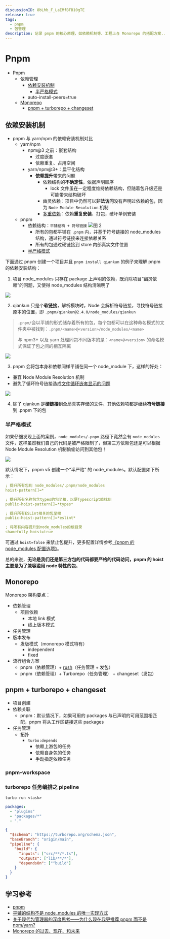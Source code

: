 ```yaml
---
discussionID: 8bLhb_F_LaEMfBFB10gTE
release: true
tags:
  - pnpm
  - 包管理
description: 记录 pnpm 的核心原理，如依赖机制等、工程上与 Monorepo 的搭配方案...
---
```


# Pnpm

- Pnpm
  - 依赖管理
    - [依赖安装机制](#依赖安装机制)
      - [半严格模式](#半严格模式)
    - auto-install-peers=true
  - [Monorepo](#monorepo)
    - [pnpm + turborepo + changeset](#pnpm--turborepo--changeset)

## 依赖安装机制

- pnpm 与 yarn/npm 的依赖安装机制对比
  - yarn/npm
    - npm@3 之前：嵌套结构
      - 过度嵌套
      - 依赖重复、占用空间
    - yarn/npm@3+：扁平化结构
      - **依赖提升**带来的问题
        - 依赖结构的**不确定性**，依据声明顺序
          - lock 文件虽在一定程度维持依赖结构，但随着包升级还是可能带来结构破坏
        - 幽灵依赖：项目中仍然可以**非法访问**没有声明过依赖的包，因为 `Node Module Resolution` 机制
        - [多重依赖](https://rushjs.io/zh-cn/pages/advanced/npm_doppelgangers/)：依赖**重复安装**、打包，破坏单例安装
  - pnpm
    - 依赖结构：`平铺结构 + 符号链接` ![图 2](./images/1647703499774.png)
      - 所有的包都平铺在 `.pnpm` 内，并基于符号链接的 node_modules 结构，通过符号链接来连接依赖关系
      - 所有的包通过硬链接到 store 内部真实文件位置
    - [半严格模式](#半严格模式)

下面通过 pnpm 创建一个项目并且 `pnpm install qiankun` 的例子来理解 pnpm 的依赖安装结构：

1. 项目 node_modules 只存在 package 上声明的依赖，既消除项目“幽灵依赖”的问题，又使得 node_modules 结构清晰明了

![](./images/image-20210324174810561.png)

2. qiankun 只是个**软链接**，解析模块时，Node 会解析符号链接，寻找符号链接原本的位置，即 `.pnpm/qiankun@2.4.0/node_modules/qiankun`

> `.pnpm/`会以平铺的形式储存着所有的包，每个包都可以在这种命名模式的文件夹中被找到：`.pnpm/<name>@<version>/node_modules/<name>`
>
> 与 npm3+ 以及 yarn 处理同包不同版本的是：`<name>@<version>` 的命名模式保证了包之间的相互隔离

![](./images/image-20210327112011578.png)

3. pnpm 会将包本身和依赖同样平铺在同一个 node_module 下，这样的好处：

- 兼容 Node Module Resolution 机制
- 避免了循环符号链接造成[文件循环嵌套显示的问题](https://github.com/pnpm/pnpm/discussions/4207)

![](./images/image-20210327112333206.png)

4. 除了 qiankun 是**硬链接**到全局真实存储的文件，其他依赖项都是继续**符号链接**到 .pnpm 下的包

### 半严格模式

如果仔细发现上面的案例，`node_modules/.pnpm` 路径下竟然会有 `node_modules` 文件，这样虽然我们自己的代码是被严格限制了，但第三方依赖包还是可以根据 Node Module Resolution 机制偷偷访问到其他包！

![](./images/image-20210611145816518.png)

默认情况下，pnpm v5 创建一个“半严格” 的 node_modules。默认配置如下所示：

```yaml
; 提升所有包到 node_modules/.pnpm/node_modules
hoist-pattern[]=*

; 提升所有名称包含types的包至根，以便Typescript能找到
public-hoist-pattern[]=*types*

; 提升所有ESLint相关的包至根
public-hoist-pattern[]=*eslint*

; 将所有内容提升到node_modules的根目录
shamefully-hoist=true
```

可通过 `hoist=false` 来禁止包提升，更多配置详情参考[《pnpm 的 node_modules 配置选项》](https://pnpm.io/zh/blog/2020/10/17/node-modules-configuration-options-with-pnpm)。

总的来说，**无论是我们还是第三方包的代码都要严格的代码访问，pnpm 的 hoist 主要是为了兼容滥用 node 特性的包**。

## Monorepo

Monorepo 架构要点：

- 依赖管理
  - 项目依赖
    - 本地 link 模式
    - 线上版本模式
- 任务管理
- 版本发布
  - 发版模式（monorepo 模式特有）
    - independent
    - fixed
- 流行组合方案
  - pnpm（依赖管理）+ [rush](https://github.com/microsoft/rushstack)（任务管理 + 发包）
  - pnpm（依赖管理）+ Turborepo（任务管理） + changeset（发包）

## pnpm + turborepo + changeset

- 项目创建
- 依赖关联
  - pnpm：默认情况下，如果可用的 packages 与已声明的可用范围相匹配，pnpm 将从工作区链接这些 packages
- 任务管理
  - 拓扑
    - `turbo:depends`
      - 依赖上游包的任务
      - 依赖自身包的任务
      - 手动指定依赖任务

### pnpm-workspace

### turborepo 任务编排之 pipeline

`turbo run <task>`

```yaml
packages:
  - "plugins"
  - "packages/*"
  - "."
```

```json
{
  "$schema": "https://turborepo.org/schema.json",
  "baseBranch": "origin/main",
  "pipeline": {
    "build": {
      "inputs": ["src/**/*.ts"],
      "outputs": ["lib/**/*"],
      "dependsOn": ["^build"]
    }
  }
}
```

## 学习参考

- [pnpm](https://pnpm.io/zh/)
- [平铺的结构不是 node_modules 的唯一实现方式](https://pnpm.io/zh/blog/2020/05/27/flat-node-modules-is-not-the-only-way)
- [关于现代包管理器的深度思考——为什么现在我更推荐 pnpm 而不是 npm/yarn?](https://mp.weixin.qq.com/s/1Wm-iYFBgJXMg_7SgWktXA)
- [Monorepo 的过去、现在、和未来](https://mp.weixin.qq.com/s/U8_30S9B0S_SU3jdgUxFGQ)